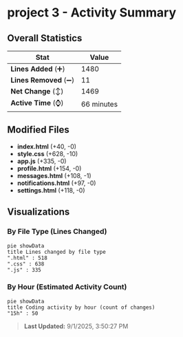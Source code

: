 # project 3 - Activity Summary 

## Overall Statistics

| Stat                   | Value                                                             |
| ---------------------- | ----------------------------------------------------------------- |
| **Lines Added** (➕)   | 1480                                          |
| **Lines Removed** (➖) | 11                                        |
| **Net Change** (↕)    | 1469                |
| **Active Time** (⌚)   | 66 minutes |


## Modified Files
- **index.html** (+40, -0)
- **style.css** (+628, -10)
- **app.js** (+335, -0)
- **profile.html** (+154, -0)
- **messages.html** (+108, -1)
- **notifications.html** (+97, -0)
- **settings.html** (+118, -0)

## Visualizations

### By File Type (Lines Changed)

```mermaid
pie showData
title Lines changed by file type
".html" : 518
".css" : 638
".js" : 335
```

### By Hour (Estimated Activity Count)

```mermaid
pie showData
title Coding activity by hour (count of changes)
"15h" : 50
```


> **Last Updated:** 9/1/2025, 3:50:27 PM